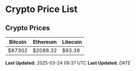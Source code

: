 # Crypto Price List

## Crypto Prices
| Bitcoin | Ethereum | Litecoin |
| ------- | -------- | -------- |
| $87302 | $2088.32 | $93.38 |
**Last Updated:** 2025-03-24 09:37 UTC
**Last Updated:** $DATE$
